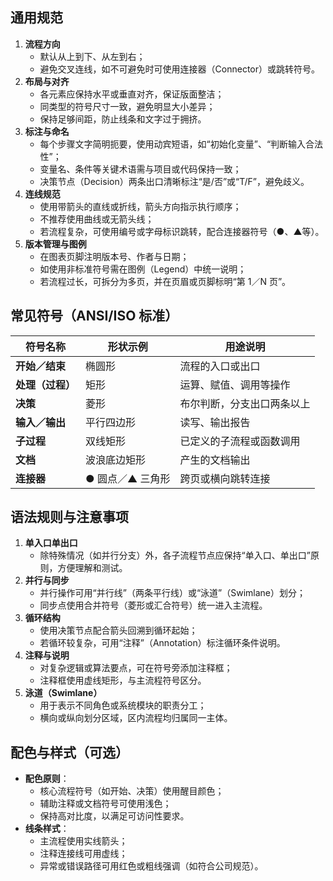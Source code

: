 ## 通用规范

1. **流程方向**
   - 默认从上到下、从左到右；
   - 避免交叉连线，如不可避免时可使用连接器（Connector）或跳转符号。
2. **布局与对齐**
   - 各元素应保持水平或垂直对齐，保证版面整洁；
   - 同类型的符号尺寸一致，避免明显大小差异；
   - 保持足够间距，防止线条和文字过于拥挤。
3. **标注与命名**
   - 每个步骤文字简明扼要，使用动宾短语，如“初始化变量”、“判断输入合法性”；
   - 变量名、条件等关键术语需与项目或代码保持一致；
   - 决策节点（Decision）两条出口清晰标注“是/否”或“T/F”，避免歧义。
4. **连线规范**
   - 使用带箭头的直线或折线，箭头方向指示执行顺序；
   - 不推荐使用曲线或无箭头线；
   - 若流程复杂，可使用编号或字母标识跳转，配合连接器符号（●、▲等）。
5. **版本管理与图例**
   - 在图表页脚注明版本号、作者与日期；
   - 如使用非标准符号需在图例（Legend）中统一说明；
   - 若流程过长，可拆分为多页，并在页眉或页脚标明“第 1／N 页”。

## 常见符号（ANSI/ISO 标准）

| 符号名称         | 形状示例         | 用途说明                   |
| ---------------- | ---------------- | -------------------------- |
| **开始／结束**   | 椭圆形           | 流程的入口或出口           |
| **处理（过程）** | 矩形             | 运算、赋值、调用等操作     |
| **决策**         | 菱形             | 布尔判断，分支出口两条以上 |
| **输入／输出**   | 平行四边形       | 读写、输出报告             |
| **子过程**       | 双线矩形         | 已定义的子流程或函数调用   |
| **文档**         | 波浪底边矩形     | 产生的文档输出             |
| **连接器**       | ● 圆点／▲ 三角形 | 跨页或横向跳转连接         |

## 语法规则与注意事项

1. **单入口单出口**
   - 除特殊情况（如并行分支）外，各子流程节点应保持“单入口、单出口”原则，方便理解和测试。
2. **并行与同步**
   - 并行操作可用“并行线”（两条平行线）或“泳道”（Swimlane）划分；
   - 同步点使用合并符号（菱形或汇合符号）统一进入主流程。
3. **循环结构**
   - 使用决策节点配合箭头回溯到循环起始；
   - 若循环较复杂，可用“注释”（Annotation）标注循环条件说明。
4. **注释与说明**
   - 对复杂逻辑或算法要点，可在符号旁添加注释框；
   - 注释框使用虚线矩形，与主流程符号区分。
5. **泳道（Swimlane）**
   - 用于表示不同角色或系统模块的职责分工；
   - 横向或纵向划分区域，区内流程均归属同一主体。

## 配色与样式（可选）

- **配色原则**：
  - 核心流程符号（如开始、决策）使用醒目颜色；
  - 辅助注释或文档符号可使用浅色；
  - 保持高对比度，以满足可访问性要求。
- **线条样式**：
  - 主流程使用实线箭头；
  - 注释连接线可用虚线；
  - 异常或错误路径可用红色或粗线强调（如符合公司规范）。